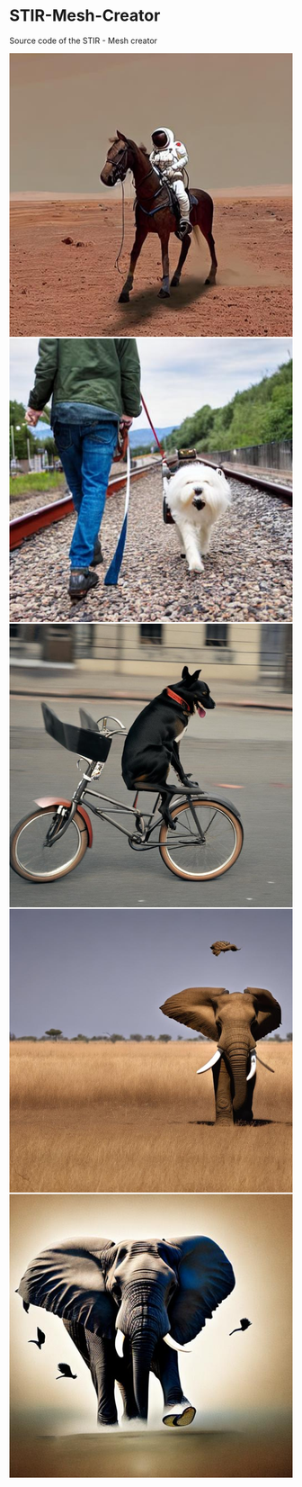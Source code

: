 # STIR-Mesh-Creator
Source code of the STIR - Mesh creator

![](output.jpg)
![](output2.jpg)
![](output3.jpg)
![](output4.jpg)
![](output5.jpg)
